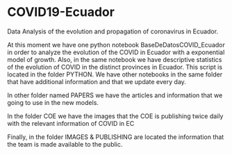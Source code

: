 # COVID19-Ecuador
Data Analysis of the evolution and propagation of coronavirus in Ecuador. 

At this moment we have one python notebook BaseDeDatosCOVID_Ecuador in order to analyze the evolution of the COVID in Ecuador with a exponential model of growth. 
Also, in the same notebook we have descriptive statistics of the evolution of COVID in the distinct provinces in Ecuador.
This script is located in the folder PYTHON. 
We have other notebooks in the same folder that have additional information and that we update every day.

In other folder named PAPERS we have the articles and information that we going to use in the new models. 

In the folder COE we have the images that the COE is publishing twice daily with the relevant information of COVID in EC

Finally, in the folder IMAGES & PUBLISHING are located the information that the team is made available to the public.
